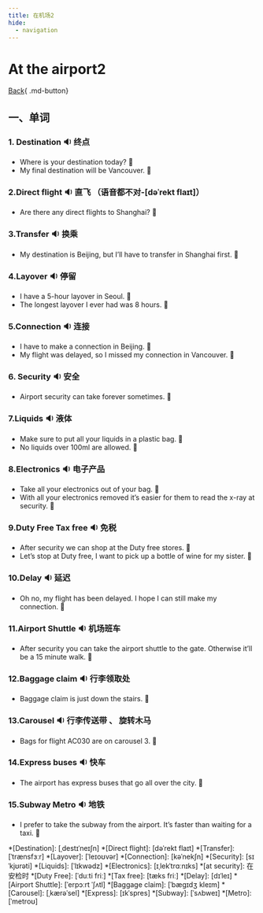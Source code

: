 ```yaml
---
title: 在机场2
hide:
  - navigation
---
```


# At the airport2

[Back](javascript:history.back(-1)){ .md-button}

## 一、单词

### 1. <span id="english">Destination <span class="point">:sound:</span></span> 终点

- <span id="english">Where is your destination today? <span class="point">:speech_balloon:</span></span>
- <span id="english">My final destination will be Vancouver. <span class="point">:speech_balloon:</span></span>

### 2.<span id="english">Direct flight <span class="point">:sound:</span></span> 直飞 （语音都不对-[dəˈrekt flaɪt]）

- <span id="english">Are there any direct flights to Shanghai? <span class="point">:speech_balloon:</span></span>

### 3.<span id="english">Transfer <span class="point">:sound:</span></span> 换乘

- <span id="english">My destination is Beijing, but I’ll have to transfer in Shanghai first. <span class="point">:speech_balloon:</span></span>

### 4.<span id="english">Layover <span class="point">:sound:</span></span> 停留

-  <span id="english">I have a 5-hour layover in Seoul. <span class="point">:speech_balloon:</span></span>
-  <span id="english">The longest layover I ever had was 8 hours. <span class="point">:speech_balloon:</span></span>

### 5.<span id="english">Connection <span class="point">:sound:</span></span> 连接

- <span id="english">I have to make a connection in Beijing. <span class="point">:speech_balloon:</span></span>
- <span id="english">My flight was delayed, so I missed my connection in Vancouver. <span class="point">:speech_balloon:</span></span>

### 6. <span id="english">Security <span class="point">:sound:</span></span> 安全

- <span id="english">Airport security can take forever sometimes. <span class="point">:speech_balloon:</span></span>

### 7.<span id="english">Liquids <span class="point">:sound:</span></span> 液体

- <span id="english">Make sure to put all your liquids in a plastic bag. <span class="point">:speech_balloon:</span></span>
- <span id="english">No liquids over 100ml are allowed. <span class="point">:speech_balloon:</span></span>

### 8.<span id="english">Electronics <span class="point">:sound:</span></span> 电子产品

- <span id="english">Take all your electronics out of your bag. <span class="point">:speech_balloon:</span></span>
- <span id="english"> With all your electronics removed it’s easier for them to read the x-ray at security. <span class="point">:speech_balloon:</span></span>

### 9.<span id="english">Duty Free Tax free  <span class="point">:sound:</span></span> 免税

- <span id="english">After security we can shop at the Duty free stores. <span class="point">:speech_balloon:</span></span>
- <span id="english">Let’s stop at Duty free, I want to pick up a bottle of wine for my sister. <span class="point">:speech_balloon:</span></span>

### 10.<span id="english">Delay  <span class="point">:sound:</span></span> 延迟

- <span id="english">Oh no, my flight has been delayed. I hope I can still make my connection. <span class="point">:speech_balloon:</span></span>

### 11.<span id="english">Airport Shuttle  <span class="point">:sound:</span></span> 机场班车

- <span id="english">After security you can take the airport shuttle to the gate. Otherwise it’ll be a 15 minute walk. <span class="point">:speech_balloon:</span></span>

### 12.<span id="english">Baggage claim  <span class="point">:sound:</span></span> 行李领取处

- <span id="english">Baggage claim is just down the stairs. <span class="point">:speech_balloon:</span></span>

### 13.<span id="english">Carousel  <span class="point">:sound:</span></span> 行李传送带 、 旋转木马

- <span id="english">Bags for flight AC030 are on carousel 3. <span class="point">:speech_balloon:</span></span>

### 14.<span id="english">Express buses  <span class="point">:sound:</span></span> 快车

- <span id="english">The airport has express buses that go all over the city. <span class="point">:speech_balloon:</span></span>

### 15.<span id="english">Subway Metro  <span class="point">:sound:</span></span> 地铁

- <span id="english">I prefer to take the subway from the airport. It’s faster than waiting for a taxi. <span class="point">:speech_balloon:</span></span>

*[Destination]: [ˌdestɪˈneɪʃn]
*[Direct flight]: [dəˈrekt flaɪt]
*[Transfer]: [ˈtrænsfɜːr]
*[Layover]: [ˈleɪoʊvər] 
*[Connection]: [kəˈnekʃn]
*[Security]: [sɪˈkjʊrəti] 
*[Liquids]: [ˈlɪkwədz] 
*[Electronics]: [ɪˌlekˈtrɑːnɪks] 
*[at security]: 在安检时
*[Duty Free]: [ˈduːti friː] 
*[Tax free]: [tæks friː]
*[Delay]:  [dɪˈleɪ] 
*[Airport Shuttle]: [ˈerpɔːrt ˈʃʌtl]
*[Baggage claim]: [ˈbæɡɪdʒ kleɪm] 
*[Carousel]: [ˌkærəˈsel]
*[Express]: [ɪkˈspres] 
*[Subway]: [ˈsʌbweɪ]
*[Metro]: [ˈmetroʊ]